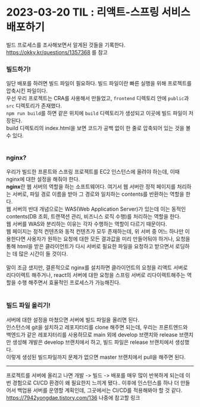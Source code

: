 # 2023-03-20 TIL : 리액트-스프링 서비스 배포하기

빌드 프로세스를 조사해보면서 알게된 것들을 기록한다. <br>
https://okky.kr/questions/1357368 를 참고

### 빌드하기!
일단 배포를 하려면 빌드 파일이 필요하다. 빌드 파일이란 빠른 실행을 위해 프로젝트를 압축시킨 파일이다. <br>
우선 우리 프로젝트는 CRA를 사용해서 만들었고, `frontend` 디렉토리 안에 `public`과 `src` 디렉토리가 존재했다.<br>
`npm run build`를 하면 같은 위치에 `build` 디렉토리가 생성되고 이곳에 빌드 파일이 저장된다.<br>
build 디렉토리의 index.html을 보면 코드가 공백 없이 한 줄로 압축되어 있는 것을 볼 수 있다.
<br><br>

### nginx?
우리가 빌드한 프론트와 스프링 프로젝트를 EC2 인스턴스에 올려야 하는데, 이때 nginx에 대한 설정을 해줘야 한다.<br> 
**nginx**란 웹 서버의 역할을 하는 소프트웨어다. 여기서 웹 서버란 정적 페이지를 처리하는 서버로, 파일 경로 이름을 받아 그 경로와 일치하는 contents를 반환하는 역할을 한다.<br>
웹 서버의 반대 개념으로는 WAS(Web Application Server)가 있는데 이는 동적인 contents(DB 조회, 트랜잭션 관리, 비즈니스 로직 수행)를 처리하는 역할을 한다.<br>
웹 서버를 WAS와 분리하는 이유는 각자 수행하는 역할이 다르기 때문이다. <br> 웹 페이지는 정적 컨텐츠와 동적 컨텐츠가 모두 존재하는데, 위 서버 중 어느 하나만 이용한다면 사용자가 원하는 요청에 대한 모든 결과값을 미리 만들어둬야 하거나, 요청을 통해 html을 받은 클라이언트가 다시 서버로 필요한 파일을 요청하고 받으면서 로딩하는 데 많은 시간이 들 것이다.<br><br>
말이 조금 샜지만, 결론적으로 nginx를 설치하면 클라이언트의 요청을 리액트 서버로 리다이렉트 해주거나, react의 서버에 대한 요청을 스프링 서버로 리다이렉트해주는 역할을 수행 해주면서 효율적인 프로세스가 가능해진다.
<br><br>

### 빌드 파일 올리기!
서버에 대한 설정을 마쳤으면 서버에 빌드 파일을 올리면 된다. <br>
인스턴스에 git을 설치하고 레포지터리를 clone 해주면 되는데, 우리는 프론트엔드와 백엔드가 같은 레포지터리를 사용하므로 main 외에 develop 브랜치와 release 브랜치만 생성해 개발은 develop 브랜치에서 하고, 빌드 파일은 release 브랜치에서 생성했다.<br>
이렇게 생성된 빌드파일까지 문제가 없으면 master 브랜치에서 pull을 해주면 된다.<br>

***
프로젝트를 서버에 올리고 나면 개발 -> 빌드 -> 배포를 매우 많이 반복하게 되는데 이번 경험으로 CI/CD 환경이 왜 필요한지 느끼게 됐다.. 이후에 인스턴스를 하나 더 만들어서 백업용 서버를 운영할 계획인데, 그곳에서는 CI/CD를 적용해봐야 할 것 같다.<br>
https://7942yongdae.tistory.com/136 나중에 참고할 링크